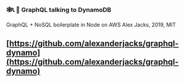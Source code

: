 ### 🕸📞 📇 GraphQL talking to DynamoDB
GraphQL + NoSQL boilerplate in Node on AWS
Alex Jacks, 2019, MIT
## [https://github.com/alexanderjacks/graphql-dynamo](https://github.com/alexanderjacks/graphql-dynamo)